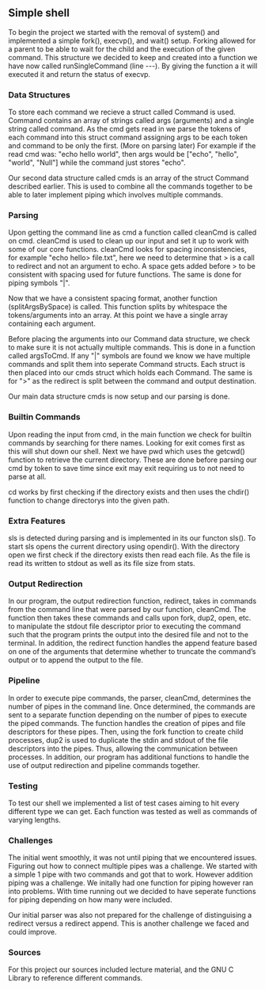 ## Simple shell 

To begin the project we started with the removal of system() and
implemented a simple fork(), execvp(), and wait() setup. Forking allowed for a 
parent to be able to wait for the child and the execution of the given command.
This structure we decided to keep and created into a function we have now 
called runSingleCommand (line ---). By giving the function a it will executed 
it and return the status of execvp. 

### Data Structures

To store each command we recieve a struct called Command is used. Command
contains an array of strings called args (arguments) and a single string called
command. As the cmd gets read in we parse the tokens of each command into this 
struct command assigning args to be each token and command to be only the 
first. (More on parsing later) For example if the read cmd was: 
"echo hello world", then args would be ["echo", "hello", "world", "Null"] 
while the command just stores "echo". 

Our second data structure called cmds is an array of the struct Command
described earlier. This is used to combine all the commands together to be 
able to later implement piping which involves multiple commands. 

### Parsing

Upon getting the command line as cmd a function called cleanCmd is called on
cmd. cleanCmd is used to clean up our input and set it up to work with some 
of our core functions. cleanCmd looks for spacing inconsistencies, for example
"echo hello> file.txt", here we need to determine that > is a call to redirect
and not an argument to echo. A space gets added before > to be consistent with 
spacing used for future functions. The same is done for piping symbols "|". 

Now that we have a consistent spacing format, another function
(splitArgsBySpace) is called. This function splits by whitespace the
tokens/arguments into an array. At this point we have a single array containing
each argument. 

Before placing the arguments into our Command data structure, we check to make
sure it is not actually multiple commands. This is done in a function called
argsToCmd. If any "|" symbols are found we know we have multiple commands and 
split them into seperate Command structs. Each struct is then placed into our
cmds struct which holds each Command. The same is for ">" as the redirect 
is split between the command and output destination. 

Our main data structure cmds is now setup and our parsing is done. 

### Builtin Commands 

Upon reading the input from cmd, in the main function we check for builtin 
commands by searching for there names. Looking for exit comes first as this 
will shut down our shell. Next we have pwd which uses the getcwd() function to 
retrieve the current directory. These are done before parsing our cmd by token 
to save time since exit may exit requiring us to not need to parse at all. 

cd works by first checking if the directory exists and then uses the chdir()
function to change directorys into the given path. 

### Extra Features 

sls is detected during parsing and is implemented in its our functon sls().
To start sls opens the current directory using opendir(). With the directory
open we first check if the directory exists then read each file. As the file is
read its written to stdout as well as its file size from stats.


### Output Redirection 

In our program, the output redirection function, redirect, takes in commands 
from the command line that were parsed by our function, cleanCmd. The function 
then takes these commands and calls upon fork, dup2, open, etc. to manipulate 
the stdout file descriptor prior to executing the command such that the program
prints the output into the desired file and not to the terminal. In addition, 
the redirect function handles the append feature based on one of the arguments 
that determine whether to truncate the command’s output or to append the 
output to the file.

### Pipeline 

In order to execute pipe commands, the parser, cleanCmd, determines the number 
of pipes in the command line. Once determined, the commands are sent to a 
separate function depending on the number of pipes to execute the piped 
commands. The function handles the creation of pipes and file descriptors for 
these pipes. Then, using the fork function to create child processes, dup2 is 
used to duplicate the stdin and stdout of the file descriptors into the pipes. 
Thus, allowing the communication between processes. In addition, our program 
has additional functions to handle the use of output redirection and pipeline 
commands together. 

### Testing

To test our shell we implemented a list of test cases aiming to hit every 
different type we can get. Each function was tested as well as commands of 
varying lengths. 


### Challenges 

The initial went smoothly, it was not until piping that we encountered issues. 
Figuring out how to connect multiple pipes was a challenge. We started with 
a simple 1 pipe with two commands and got that to work. However addition piping
was a challenge. We initally had one function for piping however ran into 
problems. With time running out we decided to have seperate functions for 
piping depending on how many were included. 

Our initial parser was also not prepared for the challenge of distinguising 
a redirect versus a redirect append. This is another challenge we faced and 
could improve. 

### Sources
For this project our sources included lecture material, and the GNU C Library 
to reference different commands. 



